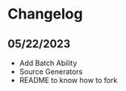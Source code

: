 # Changelog

## 05/22/2023
  * Add Batch Ability
  * Source Generators
  * README to know how to fork
